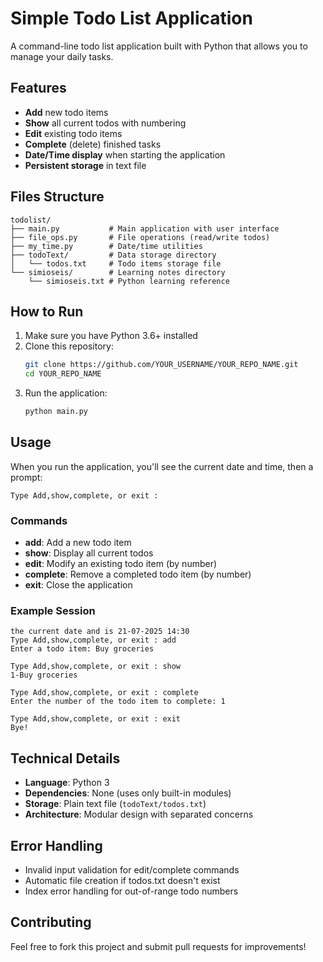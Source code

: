 # Simple Todo List Application

A command-line todo list application built with Python that allows you to manage your daily tasks.

## Features

- **Add** new todo items
- **Show** all current todos with numbering
- **Edit** existing todo items
- **Complete** (delete) finished tasks
- **Date/Time display** when starting the application
- **Persistent storage** in text file

## Files Structure

```
todolist/
├── main.py           # Main application with user interface
├── file_ops.py       # File operations (read/write todos)
├── my_time.py        # Date/time utilities
├── todoText/         # Data storage directory
│   └── todos.txt     # Todo items storage file
└── simioseis/        # Learning notes directory
    └── simioseis.txt # Python learning reference
```

## How to Run

1. Make sure you have Python 3.6+ installed
2. Clone this repository:
   ```bash
   git clone https://github.com/YOUR_USERNAME/YOUR_REPO_NAME.git
   cd YOUR_REPO_NAME
   ```
3. Run the application:
   ```bash
   python main.py
   ```

## Usage

When you run the application, you'll see the current date and time, then a prompt:

```
Type Add,show,complete, or exit :
```

### Commands

- **add**: Add a new todo item
- **show**: Display all current todos
- **edit**: Modify an existing todo item (by number)
- **complete**: Remove a completed todo item (by number)
- **exit**: Close the application

### Example Session

```
the current date and is 21-07-2025 14:30
Type Add,show,complete, or exit : add
Enter a todo item: Buy groceries

Type Add,show,complete, or exit : show
1-Buy groceries

Type Add,show,complete, or exit : complete
Enter the number of the todo item to complete: 1

Type Add,show,complete, or exit : exit
Bye!
```

## Technical Details

- **Language**: Python 3
- **Dependencies**: None (uses only built-in modules)
- **Storage**: Plain text file (`todoText/todos.txt`)
- **Architecture**: Modular design with separated concerns

## Error Handling

- Invalid input validation for edit/complete commands
- Automatic file creation if todos.txt doesn't exist
- Index error handling for out-of-range todo numbers

## Contributing

Feel free to fork this project and submit pull requests for improvements!
